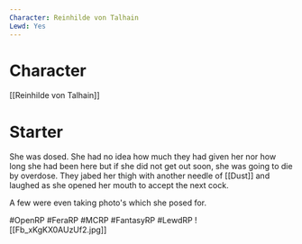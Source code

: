 ```yaml
---
Character: Reinhilde von Talhain
Lewd: Yes
---
```

# Character
[[Reinhilde von Talhain]]

# Starter
She was dosed. She had no idea how much they had given her nor how long she had been here but if she did not get out soon, she was going to die by overdose. They jabed her thigh with another needle of [[Dust]] and laughed as she opened her mouth to accept the next cock. 

A few were even taking photo's which she posed for.  

#OpenRP #FeraRP #MCRP #FantasyRP #LewdRP
![[Fb_xKgKX0AUzUf2.jpg]]